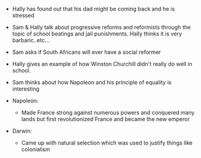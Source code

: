 - Hally has found out that his dad might be coming back and he is stressed
- Sam & Hally talk about progressive reforms and reformists through the topic
of school beatings and jail punishments. Hally thinks it is very barbaric..etc...
- Sam asks if South Africans will ever have a social reformer
- Hally gives an example of how Winston Churchill didn't really do well in 
school.
- Sam thinks about how Napoleon and his principle of equality is interesting

- Napoleon:
    - Made France strong against numerous powers and conquered many lands but 
    first revolutionized France and became the new emperor

- Darwin:
    - Came up with natural selection which was used to justify things like colonialism


